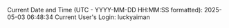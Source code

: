 Current Date and Time (UTC - YYYY-MM-DD HH:MM:SS formatted): 2025-05-03 06:48:34
Current User's Login: luckyaiman
